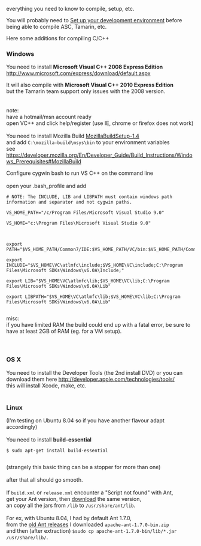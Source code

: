 everything you need to know to compile, setup, etc.

You will probably need to [Set up your development environment](http://code.google.com/p/maashaack/wiki/Tools) before being able to compile ASC, Tamarin, etc.


Here some additions for compiling C/C++

### Windows ###

You need to install **Microsoft Visual C++ 2008 Express Edition**<br>
<a href='http://www.microsoft.com/express/download/default.aspx'>http://www.microsoft.com/express/download/default.aspx</a>

It will also compile with <b>Microsoft Visual C++ 2010 Express Edition</b><br>
but the Tamarin team support only issues with the 2008 version.<br>
<br>
<br>
note:<br>
have a hotmail/msn account ready<br>
open VC++ and click help/register (use IE, chrome or firefox does not work)<br>
<br>
You need to install Mozilla Build <a href='http://ftp.mozilla.org/pub/mozilla.org/mozilla/libraries/win32/MozillaBuildSetup-1.4.exe'>MozillaBuildSetup-1.4</a><br>
and add <code>C:\mozilla-build\msys\bin</code> to your environment variables<br>
see <a href='https://developer.mozilla.org/En/Developer_Guide/Build_Instructions/Windows_Prerequisites#MozillaBuild'>https://developer.mozilla.org/En/Developer_Guide/Build_Instructions/Windows_Prerequisites#MozillaBuild</a>

Configure cygwin bash to run VS C++ on the command line<br>
<br>
open your .bash_profile and add<br>
<pre><code># NOTE: The INCLUDE, LIB and LIBPATH must contain windows path information and separator and not cygwin paths.<br>
VS_HOME_PATH="/c/Program Files/Microsoft Visual Studio 9.0"<br>
VS_HOME="c:\Program Files\Microsoft Visual Studio 9.0"<br>
<br>
export PATH="$VS_HOME_PATH/Common7/IDE:$VS_HOME_PATH/VC/bin:$VS_HOME_PATH/Common7/Tools:$VS_HOME_PATH/VC/VCPackages:$PATH"<br>
export INCLUDE="$VS_HOME\VC\atlmfc\include;$VS_HOME\VC\include;C:\Program Files\Microsoft SDKs\Windows\v6.0A\Include;"<br>
export LIB="$VS_HOME\VC\atlmfc\lib;$VS_HOME\VC\lib;C:\Program Files\Microsoft SDKs\Windows\v6.0A\Lib"<br>
export LIBPATH="$VS_HOME\VC\atlmfc\lib;$VS_HOME\VC\lib;C:\Program Files\Microsoft SDKs\Windows\v6.0A\Lib"<br>
</code></pre>

misc:<br>
if you have limited RAM the build could end up with a fatal error, be sure to have at least 2GB of RAM (eg. for a VM setup).<br>
<br>
<br>
<h3>OS X</h3>

You need to install the Developer Tools (the 2nd install DVD) or you can download them here <a href='http://developer.apple.com/technologies/tools/'>http://developer.apple.com/technologies/tools/</a><br>
this will install Xcode, make, etc.<br>
<br>
<h3>Linux</h3>
(I'm testing on Ubuntu 8.04 so if you have another flavour adapt accordingly)<br>
<br>
You need to install <b>build-essential</b>
<pre><code>$ sudo apt-get install build-essential<br>
</code></pre>
(strangely this basic thing can be a stopper for more than one)<br>
<br>
after that all should go smooth.<br>
<br>
If <code>build.xml</code> or <code>release.xml</code> encounter a "Script not found" with Ant,<br>
get your Ant version, then <a href='http://ant.apache.org/bindownload.cgi'>download</a> the same version,<br>
an copy all the jars from <code>/lib</code> to <code>/usr/share/ant/lib</code>.<br>
<br>
For ex, with Ubuntu 8.04, I had by default Ant 1.7.0,<br>
from the <a href='http://archive.apache.org/dist/ant/binaries/'>old Ant releases</a> I downloaded <code>apache-ant-1.7.0-bin.zip</code><br>
and then (after extraction) <code>$sudo cp apache-ant-1.7.0-bin/lib/*.jar /usr/share/lib/</code>.